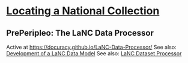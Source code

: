 # [Locating a National Collection](https://www.nationalcollection.org.uk/Foundation-Projects#:~:text=Locating%20a%20National%20Collection)
## PrePeripleo: The LaNC Data Processor
Active at https://docuracy.github.io/LaNC-Data-Processor/
See also: [Development of a LaNC Data Model](https://docs.google.com/document/d/1yhVAqpPnKJ9SWfl-yg2zfMyPMTDNkerI7lCGF-pB7I8/edit?usp=sharing)
See also: [LaNC Dataset Processor](https://docs.google.com/document/d/1H0KmYf405QS2ECozHpmAFsLz2MbXd_3qLKXBmLFCoJc/edit?usp=sharing)

